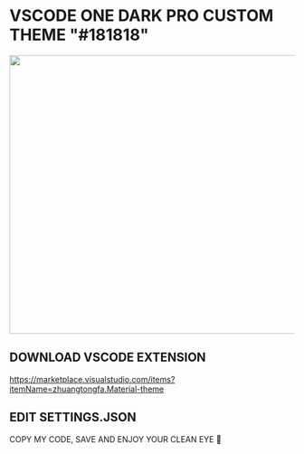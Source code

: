 # VSCODE ONE DARK PRO CUSTOM THEME "#181818"

<img src="https://i.imgur.com/nCvgFbH.png" width="756" height="493">

## DOWNLOAD VSCODE EXTENSION
https://marketplace.visualstudio.com/items?itemName=zhuangtongfa.Material-theme

## EDIT SETTINGS.JSON 
COPY MY CODE, SAVE AND ENJOY YOUR CLEAN EYE 👀
